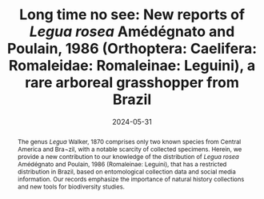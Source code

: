 ---
title: 'Long time no see: New reports of <i>Legua rosea</i> Amédégnato and Poulain, 1986 (Orthoptera: Caelifera: Romaleidae: Romaleinae: Leguini), a rare arboreal grasshopper from Brazil'
date: '2024-05-31'
doi: ''
journal: Insecta Mundi
issue: '1050'
pagination: '1-11'
zoobank: 'urn:lsid:zoobank.org:pub:17E0802B-A389-4983-AC74-21B51197F557'

authors:
  - first_name: 'Daniela' 
    last_name: 'Santos Martins Silva'
    affiliation: 'Miami University Oxford, Ohio, USA Department of Biology'
    email: 'danielasantos.biology@gmail.com'
    orcid: ''

  - first_name: 'Renan' 
    last_name: 'da Silva Olivier'
    affiliation: 'Universidade Federal de Mato Grosso do Sul Cidade Universitária, Instituto de Biociências'
    email: 'renan.s.olivier@gmail.com'
    orcid: ''

  - first_name: 'Larissa' 
    last_name: 'Lima de Queiroz'
    affiliation: 'Instituto Nacional de Pesquisas da Amazônia (INPA)'
    email: 'larissa.llq@gmail.com'
    orcid: ''

  - first_name: 'Marcelo' 
    last_name: 'Ribeiro Pereira'
    affiliation: 'Universidade Federal de Viçosa (UFV) Campus Rio Paranaíba, Instituto de Ciências Biológicas e da Saúde Rodovia MG 230, km 7, 38810-000 Rio Paranaíba, MG, Brazil'
    email: 'marcelo.ribeiropereira@gmail.com'
    orcid: ''

  - first_name: 'Jardel' 
    last_name: 'Boscardin'
    affiliation: 'Universidade Federal de Uberlândia (UFU) Instituto de Ciências Agrárias – ICIAG Monte Carmelo, MG, Brazil'
    email: 'jardel.boscardin@ufu.br'
    orcid: ''

  - first_name: 'Guilherme' 
    last_name: 'Rabelo D’Angelis'
    affiliation: 'Universidade Federal de Uberlândia (UFU) Instituto de Ciências Agrárias – ICIAG Monte Carmelo, MG, Brazil'
    email: 'guilherme.dangelis@ufu.br'
    orcid: ''

download: 'https://drive.google.com/file/d/1eRlPQ1lV2cCtqS5HUfWuaxofPhnR70s3'

supplementary: ''

keywords:
  - Canopy grasshoppers
  - Cerrado
  - horn morphology
  - iNaturalist
  - Instagram

categories:
  - Orthoptera
  - Caelifera
  - Romaleidae
  - Romaleinae
  - Leguini
  
references:
  - authors: Amédégnato C.
    year: 1997
    title: 'Diversity of an Amazonian canopy grasshopper community in relation to resource partitioning and phylogeny. p. 281–319. In: Stork NE, Adis J, Didham RK (eds.). Canopy arthropods. Chapman and Hall; London'
    pages: 567 p
    doi: 
    url: 
    access: 

  - authors: Amédégnato C, Poulain S.
    year: 1986
    title: 'Diagnoses et signalisations de Romaleidae arboricoles amazoniens (Orthoptera Acridoidea). Annales de la Société entomologique de France (N.S.) 22'
    pages: 423–455
    doi: 
    url: 
    access: 

  - authors: Beloch HF.
    year: 2017
    title: '<i>Legua rosea </i>from Dores do Indaiá - MG, 35610-000, Brasil on December 25, 2017 at 01'
    pages: 08
    doi: 
    url: https://www.inaturalist.org/observations/35754894
    access: (Last accessed 12 March 2024.)

  - authors: Burrell AS, Disotell TR, Bergey CM.
    year: 2015
    title: 'The use of museum specimens with high-throughput DNA sequencers. Journal of Human Evolution 79'
    pages: 35–44
    doi: 
    url: 
    access: 

  - authors: Cadena-Castañeda OJ, Cardona-Granda JM.
    year: 2015
    title: 'Introducción a los saltamontes de Colombia (Orthoptera: Caelifera, Acridomorpha, Tetrigoidea and Tridactyloidea). Lulu Press; Colombia'
    pages: 534 p
    doi: 
    url: 
    access: 

  - authors: Cadena-Castañeda OJ, Arango CJD, Parra NOR, Gracía A.
    year: 2020
    title: 'Studies on raspy crickets: new <i>Triaenogryllacris </i>species (Orthoptera: Gryllacrididae). Zootaxa 4896'
    pages: 239–250
    doi: https://doi.org/10.11646/zootaxa.4896.2.5
    url: 
    access: 

  - authors: Callaghan CT, Mesaglio T, Ascher JS, Brooks TM, Cabras AA, Chandler M, Cornwell WK, Ríos-Málaver IC, Dankowicz E, Dhiya’ulhaq NF, Fuller RA, Galindo-Leal C, Grattarola F, Hewitt S, Higgins L, Hitchcock C, Hung KLJ, Iwane T, Kahumbu P, Kendrick R, Kieschnick SR, Kunz G, Lee CC, Lin CT, Loarie S, Medina MN, McGrouther MA, Miles L, Modi S, Nowak K, Oktaviani R, Olewe BMW, Pagé J, Petrovan S, Saari C, Seltzer CE, Seltzer AP, Sullivan JJ, Sumanapala AP, Takoukam A, Widness J, Willmott K, Wüster W, Young AN.
    year: 2022
    title: 'The benefits of contributing to the citizen science platform iNaturalist as an identifier. PLoS Biology 20(11)'
    pages: 1–6
    doi: https://doi.org/10.1371/journal.pbio.3001843
    url: 
    access: 

  - authors: Carbonell C.
    year: 2000
    title: 'Names of grasshopper genera. Metaleptea 20(2)'
    pages: 8–10
    doi: 
    url: 
    access: 

  - authors: Ceballos G, Ehrlic PR, Dirzo R.
    year: 2017
    title: 'Biological annihilation via the ongoing sixth mass extinction signaled by vertebrate population losses and declines. Proceedings of the National Academy of Sciences 114(30)'
    pages: E6089–E6096
    doi: https://doi.org/10.1073/pnas.1704949114
    url: 
    access: 

  - authors: Cigliano MM, Braun H, Eades DC, Otte D.
    year: 2024
    title: 'Orthoptera Species File. Version 5.0/5.0'
    pages: 
    doi: 
    url: https://Orthoptera.SpeciesFile.org
    access: (Last accessed 05 January 2024.)

  - authors: Derkarabetian S, Benavides LR, Giribet G.
    year: 2019
    title: 'Sequence capture phylogenomics of historical ethanol‐preserved museum specimens: Unlocking the rest of the vault. Molecular Ecology Resources 19'
    pages: 1–14
    doi: https://doi.org/10.1111/1755-0998.13072
    url: 
    access: 

  - authors: Domagała PJ, Dobosz R.
    year: 2019
    title: '<i>Urania sloanus </i>(Cramer, 1779) (Lepidoptera: Uraniidae), an enigmatic extinct species in Polish Museum collections. Annales Zoologici 69'
    pages: 697–702
    doi: https://doi.org/10.3161/00034541ANZ2019.69.4.005
    url: 
    access: 

  - authors: Dumbacher J, Chaves JA.
    year: 2023
    title: 'The role for scientific collections and public museums in island conservation. p. 391–413. In: Walsh SJ, Mena CF, Stewart JR, Muñoz Pérez JP (eds.). Island ecosystems. Social and ecological interactions in the Galapagos Islands. Springer; Cham, Switzerland'
    pages: 514 p
    doi: 
    url: 
    access: 

  - authors: Fischer GA.
    year: 2023
    title: '<i>Legua rosea </i>from Brasília - DF, Brasil on March 30, 2023 at 03'
    pages: 14
    doi: 
    url: https://www.inaturalist.org/observations/152916962
    access: (Last accessed 12 March 2024.)

  - authors: Graciolli, G, Sinani TRF.
    year: 2015
    title: 'Coleção Zoológica de Referência da Universidade Federal de Mato Grosso do Sul. Boletim Informativo da Sociedade Brasileira de Zoologia. 37'
    pages: 5–6
    doi: 
    url: 
    access: 

  - authors: Naturalist.
    year: 2023
    title: 'A Community for Naturalists – iNaturalist.'
    pages: 
    doi: 
    url: https://www.inaturalist.org
    access: (Last accessed 20 December 2023.)

  - authors: Kyuji F.
    year: 2023
    title: '<i>Legua rosea </i>from CJ 29, Brasília, DF, BR on March 23, 2023 at 11'
    pages: 54
    doi: 
    url: https://www.inaturalist.org/observations/152127574
    access: (Last accessed 12 March 2024.)

  - authors: Kroetz AM, Brame AB, Bernanke M, McDavitt MT, Wiley TR.
    year: 2021
    title: 'Tracking public interest and perceptions about small tooth sawfish conservation in the USA using Instagram. Aquatic Conservation: Marine and Freshwater Ecosystems 31(10)'
    pages: 1–9
    doi: https://doi.org/10.1002/aqc.3680
    url: 
    access: 

  - authors: Lane MA.
    year: 1996
    title: 'Roles of natural history collections. Annals of the Missouri Botanical Garden 83'
    pages: 536–545
    doi: 
    url: 
    access: 

  - authors: Leitão ATTS, Alves MDO, dos Santos JCP, Bezerra B.
    year: 2022
    title: 'Instagram as a data source for sea turtle surveys in shipwrecks in Brazil. Animal Conservation 25'
    pages: 736–747
    doi: https://doi.org/10.1111/acv.12802
    url: 
    access: 

  - authors: Meineke EK, Davies TJ, Daru BH, Davis CC.
    year: 2018
    title: 'Biological collections for understanding biodiversity in the Anthropocene. Philosophical Transactions of the Royal Society B: Biological Sciences 374'
    pages: 1–9
    doi: https://doi.org/10.1098/rstb.2017.0386.
    url: 
    access: 

  - authors: Monné MA, Santos-Silva A, Flechtmann CAH, Olivier RS.
    year: 2023
    title: 'Brazilian fauna of Cerambycidae (Coleoptera): description of a new species and new records. Zootaxa 5352'
    pages: 451–476
    doi: https://doi.org/10.11646/zootaxa.5352.4.1
    url: 
    access: 

  - authors: Nicodemo A.
    year: 2020
    title: '<i>Legua rosea </i>from Pedregulho - SP, Brasil on November 16, 2020 at 09'
    pages: 57
    doi: 
    url: https://www.inaturalist.org/observations/153763123
    access: (Last accessed 12 March 2024.)

  - authors: Riede K.
    year: 1993
    title: 'Abundance differences of phytophagous tropical insects: the case of forest grasshoppers (Orthoptera, Caelifera). p. 211–218. In: Barthlott W, Naumann CM, Schmidt-Loske K, Schumann KL (eds.). Animal-plant interactions in tropical environments. Results of the annual meeting of the German Society for Tropical Ecology, Bonn, February 13–16, 1992. Zoologisches Forschungsinstitut und Museum Alexander Koenig; Bonn'
    pages: 227 p
    doi: 
    url: 
    access: 

  - authors: Roberts HR.
    year: 1973
    title: 'Arboreal Orthoptera in the rain forests of Costa Rica collected with insecticide: A report on the grasshoppers (Acrididae), including new species. Proceedings of the Academy of Natural Sciences of Philadelphia 125'
    pages: 49–66
    doi: 
    url: 
    access: 

  - authors: Rodrigues AFS.
    year: 2016
    title: '<i>Legua rosea </i>from Catalão, GO, Brasil on December 11, 2016 at 02'
    pages: 47
    doi: 
    url: https://www.inaturalist.org/observations/107796976
    access: (Last accessed 12 March 2024.)

  - authors: Rowell CHF.
    year: 2013
    title: 'The grasshoppers (Caelifera) of Costa Rica and Panama. Publications on orthopteran diversity. The Orthopterists’ Society; Detroit'
    pages: 611 p
    doi: 
    url: 
    access: 

  - authors: Schmitt CJ, Cook JA, Zamudio KR, Edwards SV.
    year: 2018
    title: 'Museum specimens of terrestrial vertebrates are sensitive indicators of environmental change in the Anthropocene. Philosophical Transactions of the Royal Society B: Biological Sciences 374'
    pages: 1–10
    doi: https://doi.org/10.1098/rstb.2017.0387
    url: 
    access: 

  - authors: Silva DSM, Tavares GC, Fianco M, Gonzalez JM.
    year: 2021
    title: 'First report of the rare arboreal grasshopper <i>Bactrophora dominans </i>Westwood, 1842 (Insecta, Orthoptera, Caelifera, Romaleidae) from Brazil. Check List 17'
    pages: 895–903
    doi: https://doi.org/10.15560/17.3.895
    url: 
    access: 

  - authors: Skvarla MJ, Fisher JR.
    year: 2023
    title: 'Online community photo-sharing in entomology: a large-scale review with suggestions on best practices. Annals of the Entomological Society of America 116'
    pages: 276–304
    doi: https://doi.org/10.1093/aesa/saad021
    url: 
    access: 

  - authors: Vujić M, Ivković S.
    year: 2023
    title: 'New records of <i>Allochthonous hierodula tenuidentata </i>Saussure, 1869 (Mantodea: Mantidae) from southeastern Europe, with evidence of its spread across the pannonian plain. Plain. Natura Croatica 32'
    pages: 69–79
    doi: https://doi.org/10.20302/NC.2023.32.5
    url: 
    access: 

abstract: 'The genus <i>Legua </i>Walker, 1870 comprises only two known species from Central America and Bra¬zil, with a notable scarcity of collected specimens. Herein, we provide a new contribution to our knowledge of the distribution of <i>Legua rosea </i>Amédégnato and Poulain, 1986 (Romaleinae: Leguini), that has a restricted distribution in Brazil, based on entomological collection data and social media information. Our records emphasize the importance of natural history collections and new tools for biodiversity studies.'

---